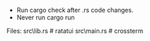 - Run cargo check after .rs code changes.
- Never run cargo run

Files:
src\lib.rs # ratatui
src\main.rs # crossterm